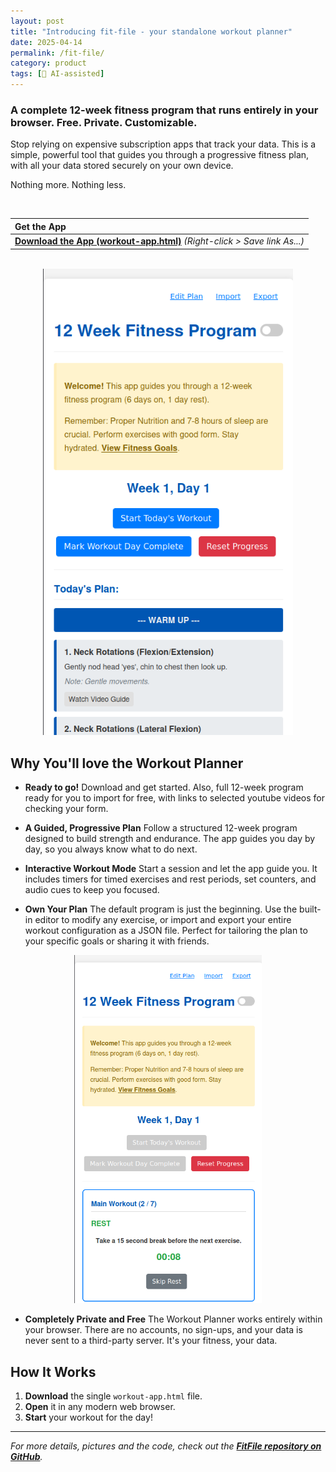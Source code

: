 ```yaml
---
layout: post
title: "Introducing fit-file - your standalone workout planner"
date: 2025-04-14
permalink: /fit-file/
category: product
tags: [🤖 AI-assisted]
---
```


### A complete 12-week fitness program that runs entirely in your browser. Free. Private. Customizable.

Stop relying on expensive subscription apps that track your data. This is a simple, powerful tool that guides you through a progressive fitness plan, with all your data stored securely on your own device.

Nothing more. Nothing less.

<!--more-->

<br/>

| Get the App                                                                                                      |
| :--------------------------------------------------------------------------------------------------------------------- |
| [**Download the App (workout-app.html)**](https://raw.githubusercontent.com/nextfiveinc/fit-file/refs/heads/main/workout_app.html)   _(Right-click > Save link As...)_                  |


<br/>

<center><img src="https://raw.githubusercontent.com/nextfiveinc/fit-file/refs/heads/main/screenshots/Screenshot%20from%202025-08-12%2016-20-39.png" alt="Screenshot of the main dashboard" width="400"></center>

## Why You'll love the Workout Planner

*   **Ready to go!**
    Download and get started. Also, full 12-week program ready for you to import for free, with links to selected youtube videos for checking your form.

*   **A Guided, Progressive Plan**
    Follow a structured 12-week program designed to build strength and endurance. The app guides you day by day, so you always know what to do next.

*   **Interactive Workout Mode**
    Start a session and let the app guide you. It includes timers for timed exercises and rest periods, set counters, and audio cues to keep you focused.

*   **Own Your Plan**
    The default program is just the beginning. Use the built-in editor to modify any exercise, or import and export your entire workout configuration as a JSON file. Perfect for tailoring the plan to your specific goals or sharing it with friends.

<center><img src="https://raw.githubusercontent.com/nextfiveinc/fit-file/refs/heads/main/screenshots/Screenshot%20from%202025-08-12%2016-22-34.png" alt="Screenshot of the interactive workout session" width="300"></center>

*   **Completely Private and Free**
    The Workout Planner works entirely within your browser. There are no accounts, no sign-ups, and your data is never sent to a third-party server. It's your fitness, your data.

## How It Works

1.  **Download** the single `workout-app.html` file.
2.  **Open** it in any modern web browser.
3.  **Start** your workout for the day!

---

*For more details, pictures and the code, check out the [**FitFile repository on GitHub**](https://github.com/nextfiveinc/fit-file).*

